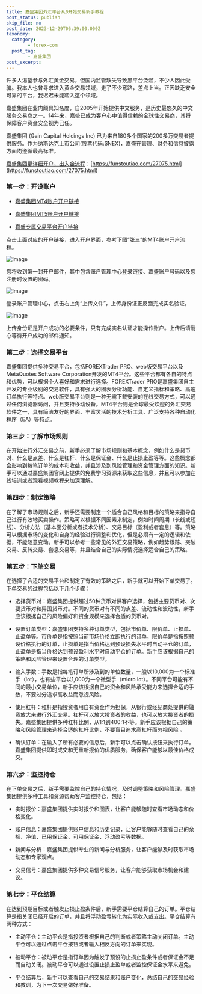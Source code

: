 ```yaml
---
title: 嘉盛集团外汇平台从0开始交易新手教程
post_status: publish
skip_file: no
post_date: 2023-12-29T06:39:00.000Z
taxonomy:
  category:
        - forex-com
  post_tag:
        - 嘉盛集团
post_excerpt: 
---
```

许多人渴望参与外汇黄金交易，但国内监管缺失导致黑平台泛滥，不少人因此受骗。我本人也曾寻求进入黄金交易领域，走了不少弯路，差点上当。正因缺乏安全可靠的平台，我迟迟未能踏入这个领域。

嘉盛集团在业内颇具知名度，自2005年开始提供中文服务，是历史最悠久的中文服务交易商之一。14年来，嘉盛已成为客户心中值得信赖的全球性交易商，其将保障客户资金安全视为己任。

嘉盛集团 (Gain Capital Holdings Inc) 已为来自180多个国家的200多万交易者提供服务。作为纳斯达克上市公司(股票代码:SNEX)，嘉盛在管理、财务和信息披露方面均遵循最高标准。

[嘉盛集团更详细开户，出入金流程](https://funstoutiao.com/27075.html)：[https://funstoutiao.com/27075.html](https://funstoutiao.com/27075.html)

### 第一步：开设账户

* [嘉盛集团MT4账户开户链接](https://s.ssgg.net/jsmt4)

* [嘉盛集团MT5账户开户链接](https://s.ssgg.net/jsmt5)

* [嘉盛专属交易平台开户链接](https://s.ssgg.net/js)

点击上面对应的开户链接，进入开户界面，参考下图“张三”的MT4账户开户流程。

![Image](https://prod-files-secure.s3.us-west-2.amazonaws.com/39ed1227-6d7d-4570-be36-9ccd4a2c4241/7a167aea-686b-400d-af59-4e18eb607a40/640.png?X-Amz-Algorithm=AWS4-HMAC-SHA256&X-Amz-Content-Sha256=UNSIGNED-PAYLOAD&X-Amz-Credential=ASIAZI2LB466XOWDUQCS%2F20251022%2Fus-west-2%2Fs3%2Faws4_request&X-Amz-Date=20251022T221314Z&X-Amz-Expires=3600&X-Amz-Security-Token=IQoJb3JpZ2luX2VjEH0aCXVzLXdlc3QtMiJHMEUCIQDCUA5csNpJc4daBH4vhpCyarOXe2jIZ6AXBZRVO5hMmAIgYI%2FSlOZbUO0%2F%2Fv3p7OpjjUyiadLF9iffRMmMlVAKnZcq%2FwMINRAAGgw2Mzc0MjMxODM4MDUiDPVMpTCkM49OhvC8iSrcA6fCdVImt%2BNiDtCY5WraBxMMDF4zg%2BxWbNXsKCXEcGaJ6gD%2FFlscs0lSMctSWDmUzMqIRSByqVm6WlMBLnzWgauJ8cENR2ClAaT%2FpgLz%2FTjof5e1ZZY8pEJnIfUTJjZGEM83z51juoKqPgc6c6XWAcJCxFBpdoHUGbac90brKlj7F7ghK1wMJW5CCx2f6MP0Znu%2BmiSqj5ArHbFNVZ6kbzH6zrhRGnpYjUScE3v2aKzWAORC1w%2B7F4JnzBFwYtK0hQALuy2ZsSM%2FnU1jY46p5Touh833I4QzzZvTsN4v4eh7I1faOjPKT5OKYo%2FyEYpM10EQm5UvL1qxXl2KVB05%2F%2Fr9NXP4ukPBh7margSYnEMQMLcYWwTcACKfhOANOzaSq308PQ306%2BCnQ9kURMmX1w%2FyNhEV1V4SoERIFzm0%2F7h89%2BfXEyo%2BS3%2FmSNdeznOXkHFisn4uNHBoBMrcJN3AWWWJgzaPPJNVtLzW%2FMj81%2F8xyEp%2Ff6GS8otOdR0BhEBOxDBxlK02QNybX31vrVptSP4TbL%2BVywWI2wpq%2B97bfuD5msZlRD21vDJ%2FG7MeaLyF9dRk8UnBO7TdDct64WpeJOyStXrC%2BGAPfZXWZmh7kmqpyIFcOrA69Df4IQ1gMOn45McGOqUBqU5QcyGkBig7cTfJFzSN%2FhntzeNa3szOuhwaJlV24P9LvMgy7PcnuLXZ8vX%2FEkF6YNKBsAfsk7w4nF03hUeDX%2FJrncbaNbB13B7IaC6t2MHG7uMxKcR8pvQeoy0jN6jvMTH4gXYmkp7oc3ct0l1%2Fh%2BKNYmYIo6RYVvzHTjLnxqLqTJAQOmkbc19esFs2SW4YnzHb5xnGSVKFWCrgTRBIqyb0Hedp&X-Amz-Signature=986f0dd819af3d02e0a4bb1669ec651c23053f3506fc0016019c3e484300f4e7&X-Amz-SignedHeaders=host&x-amz-checksum-mode=ENABLED&x-id=GetObject)

您将收到第一封开户邮件，其中包含账户管理中心登录链接、嘉盛账户号码以及您注册时设置的密码。

![Image](https://prod-files-secure.s3.us-west-2.amazonaws.com/39ed1227-6d7d-4570-be36-9ccd4a2c4241/eaa1c6b3-2877-4284-a0e1-530e222c27fb/image.png?X-Amz-Algorithm=AWS4-HMAC-SHA256&X-Amz-Content-Sha256=UNSIGNED-PAYLOAD&X-Amz-Credential=ASIAZI2LB466XOWDUQCS%2F20251022%2Fus-west-2%2Fs3%2Faws4_request&X-Amz-Date=20251022T221314Z&X-Amz-Expires=3600&X-Amz-Security-Token=IQoJb3JpZ2luX2VjEH0aCXVzLXdlc3QtMiJHMEUCIQDCUA5csNpJc4daBH4vhpCyarOXe2jIZ6AXBZRVO5hMmAIgYI%2FSlOZbUO0%2F%2Fv3p7OpjjUyiadLF9iffRMmMlVAKnZcq%2FwMINRAAGgw2Mzc0MjMxODM4MDUiDPVMpTCkM49OhvC8iSrcA6fCdVImt%2BNiDtCY5WraBxMMDF4zg%2BxWbNXsKCXEcGaJ6gD%2FFlscs0lSMctSWDmUzMqIRSByqVm6WlMBLnzWgauJ8cENR2ClAaT%2FpgLz%2FTjof5e1ZZY8pEJnIfUTJjZGEM83z51juoKqPgc6c6XWAcJCxFBpdoHUGbac90brKlj7F7ghK1wMJW5CCx2f6MP0Znu%2BmiSqj5ArHbFNVZ6kbzH6zrhRGnpYjUScE3v2aKzWAORC1w%2B7F4JnzBFwYtK0hQALuy2ZsSM%2FnU1jY46p5Touh833I4QzzZvTsN4v4eh7I1faOjPKT5OKYo%2FyEYpM10EQm5UvL1qxXl2KVB05%2F%2Fr9NXP4ukPBh7margSYnEMQMLcYWwTcACKfhOANOzaSq308PQ306%2BCnQ9kURMmX1w%2FyNhEV1V4SoERIFzm0%2F7h89%2BfXEyo%2BS3%2FmSNdeznOXkHFisn4uNHBoBMrcJN3AWWWJgzaPPJNVtLzW%2FMj81%2F8xyEp%2Ff6GS8otOdR0BhEBOxDBxlK02QNybX31vrVptSP4TbL%2BVywWI2wpq%2B97bfuD5msZlRD21vDJ%2FG7MeaLyF9dRk8UnBO7TdDct64WpeJOyStXrC%2BGAPfZXWZmh7kmqpyIFcOrA69Df4IQ1gMOn45McGOqUBqU5QcyGkBig7cTfJFzSN%2FhntzeNa3szOuhwaJlV24P9LvMgy7PcnuLXZ8vX%2FEkF6YNKBsAfsk7w4nF03hUeDX%2FJrncbaNbB13B7IaC6t2MHG7uMxKcR8pvQeoy0jN6jvMTH4gXYmkp7oc3ct0l1%2Fh%2BKNYmYIo6RYVvzHTjLnxqLqTJAQOmkbc19esFs2SW4YnzHb5xnGSVKFWCrgTRBIqyb0Hedp&X-Amz-Signature=61418373af1d015f7334f947a788fdb8a095753b881a54033244642c8ebcb613&X-Amz-SignedHeaders=host&x-amz-checksum-mode=ENABLED&x-id=GetObject)

登录账户管理中心，点击右上角“上传文件”，上传身份证正反面完成实名验证。

![Image](https://prod-files-secure.s3.us-west-2.amazonaws.com/39ed1227-6d7d-4570-be36-9ccd4a2c4241/54090639-09fc-46b4-a135-e0289f707147/image.png?X-Amz-Algorithm=AWS4-HMAC-SHA256&X-Amz-Content-Sha256=UNSIGNED-PAYLOAD&X-Amz-Credential=ASIAZI2LB466XOWDUQCS%2F20251022%2Fus-west-2%2Fs3%2Faws4_request&X-Amz-Date=20251022T221314Z&X-Amz-Expires=3600&X-Amz-Security-Token=IQoJb3JpZ2luX2VjEH0aCXVzLXdlc3QtMiJHMEUCIQDCUA5csNpJc4daBH4vhpCyarOXe2jIZ6AXBZRVO5hMmAIgYI%2FSlOZbUO0%2F%2Fv3p7OpjjUyiadLF9iffRMmMlVAKnZcq%2FwMINRAAGgw2Mzc0MjMxODM4MDUiDPVMpTCkM49OhvC8iSrcA6fCdVImt%2BNiDtCY5WraBxMMDF4zg%2BxWbNXsKCXEcGaJ6gD%2FFlscs0lSMctSWDmUzMqIRSByqVm6WlMBLnzWgauJ8cENR2ClAaT%2FpgLz%2FTjof5e1ZZY8pEJnIfUTJjZGEM83z51juoKqPgc6c6XWAcJCxFBpdoHUGbac90brKlj7F7ghK1wMJW5CCx2f6MP0Znu%2BmiSqj5ArHbFNVZ6kbzH6zrhRGnpYjUScE3v2aKzWAORC1w%2B7F4JnzBFwYtK0hQALuy2ZsSM%2FnU1jY46p5Touh833I4QzzZvTsN4v4eh7I1faOjPKT5OKYo%2FyEYpM10EQm5UvL1qxXl2KVB05%2F%2Fr9NXP4ukPBh7margSYnEMQMLcYWwTcACKfhOANOzaSq308PQ306%2BCnQ9kURMmX1w%2FyNhEV1V4SoERIFzm0%2F7h89%2BfXEyo%2BS3%2FmSNdeznOXkHFisn4uNHBoBMrcJN3AWWWJgzaPPJNVtLzW%2FMj81%2F8xyEp%2Ff6GS8otOdR0BhEBOxDBxlK02QNybX31vrVptSP4TbL%2BVywWI2wpq%2B97bfuD5msZlRD21vDJ%2FG7MeaLyF9dRk8UnBO7TdDct64WpeJOyStXrC%2BGAPfZXWZmh7kmqpyIFcOrA69Df4IQ1gMOn45McGOqUBqU5QcyGkBig7cTfJFzSN%2FhntzeNa3szOuhwaJlV24P9LvMgy7PcnuLXZ8vX%2FEkF6YNKBsAfsk7w4nF03hUeDX%2FJrncbaNbB13B7IaC6t2MHG7uMxKcR8pvQeoy0jN6jvMTH4gXYmkp7oc3ct0l1%2Fh%2BKNYmYIo6RYVvzHTjLnxqLqTJAQOmkbc19esFs2SW4YnzHb5xnGSVKFWCrgTRBIqyb0Hedp&X-Amz-Signature=7b0b7cb0924e92dc6a88c30a8e927e5042b32cb4edbf94318d31b56e438f96eb&X-Amz-SignedHeaders=host&x-amz-checksum-mode=ENABLED&x-id=GetObject)

上传身份证是开户成功的必要条件，只有完成实名认证才能操作账户。上传后请耐心等待开户成功的邮件通知。

### 第二步：选择交易平台

嘉盛集团提供多种交易平台，包括FOREXTrader PRO、web版交易平台以及MetaQuotes Software Corporation开发的MT4平台。这些平台都有各自的特点和优势，可以根据个人喜好和需求进行选择。FOREXTrader PRO是嘉盛集团自主开发的专业级别的交易软件，具有强大的图表分析功能、自定义指标和策略、高速订单执行等特点。web版交易平台则是一种无需下载安装的在线交易方式，可以通过任何浏览器访问，并且支持移动设备。MT4平台则是全球最受欢迎的外汇交易软件之一，具有简洁友好的界面、丰富灵活的技术分析工具、广泛支持各种自动化程序（EA）等特点。

### 第三步：了解市场规则

在开始进行外汇交易之前，新手必须了解市场规则和基本概念，例如什么是货币对、什么是点差、什么是杠杆、什么是保证金、什么是止损止盈等等。这些概念都会影响到每笔订单的成本和收益，并且涉及到风险管理和资金管理方面的知识。新手可以通过嘉盛集团官网上提供的免费学习资源来获取这些信息，并且可以参加在线培训或者观看视频教程来加深理解。

### 第四步：制定策略

在了解了市场规则之后，新手还需要制定一个适合自己风格和目标的策略来指导自己进行有效地买卖操作。策略可以根据不同因素来制定，例如时间周期（长线或短线）、分析方法（基本面分析或者技术分析）、交易目标（盈利或者套息）等。策略可以根据市场的变化和自身的经验进行调整和优化，但是必须有一定的逻辑和依据，不能随意变动。新手可以参考一些常见的外汇交易策略，例如趋势跟踪、突破交易、反转交易、套息交易等，并且结合自己的实际情况选择适合自己的策略。

### 第五步：下单交易

在选择了合适的交易平台和制定了有效的策略之后，新手就可以开始下单交易了。下单交易的过程包括以下几个步骤：

* 选择货币对：嘉盛集团提供超过50种货币对供客户选择，包括主要货币对、次要货币对和异国货币对。不同的货币对有不同的点差、流动性和波动性，新手应该根据自己的风险偏好和资金规模来选择合适的货币对。

* 设置订单类型：嘉盛集团支持多种订单类型，包括市价单、限价单、止损单、止盈单等。市价单是指按照当前市场价格立即执行的订单，限价单是指按照预设价格执行的订单，止损单是指当价格达到预设损失水平时自动平仓的订单，止盈单是指当价格达到预设盈利水平时自动平仓的订单。新手应该根据自己的策略和风险管理来设置合理的订单类型。

* 输入手数：手数是指每笔订单所涉及到的单位数量，一般以10,000为一个标准手（lot），也有些平台以1,000为一个微型手（micro lot）。不同平台可能有不同的最小交易单位，新手应该根据自己的资金和风险承受能力来选择合适的手数，不要过分追求高收益而忽视风险。

* 使用杠杆：杠杆是指投资者用自有资金作为担保，从银行或经纪商处提供的融资放大来进行外汇交易。杠杆可以放大投资者的收益，也可以放大投资者的损失。嘉盛集团提供多种杠杆比例，从1:1到400:1不等。新手应该根据自己的策略和风险管理来选择合适的杠杆比例，不要盲目追求高杠杆而忽视风险 。

* 确认订单：在输入了所有必要的信息后，新手可以点击确认按钮来执行订单。嘉盛集团提供即时成交和无重新报价的优质服务，确保客户能够以最佳价格成交。

### 第六步：监控持仓

在下单交易之后，新手需要监控自己的持仓情况，及时调整策略和风险管理。嘉盛集团提供多种工具和资源帮助客户监控持仓，包括：

* 实时报价：嘉盛集团提供实时报价和图表，让客户能够随时查看市场动态和价格变化。

* 账户信息：嘉盛集团提供账户信息和历史记录，让客户能够随时查看自己的余额、净值、已用保证金、可用保证金、浮动盈亏等数据。

* 新闻与分析：嘉盛集团提供专业的新闻与分析服务，让客户能够及时获取市场动态和专家观点。

* 交易信号：嘉盛集团提供多种交易信号服务，让客户能够获取市场机会和建议。

### 第七步：平仓结算

在达到预期目标或者触发止损止盈条件后，新手需要平仓结算自己的订单。平仓结算是指关闭已经开启的订单，并且将浮动盈亏转化为实际收入或支出。平仓结算有两种方式：

* 主动平仓：主动平仓是指投资者根据自己的判断或者策略主动关闭订单。主动平仓可以通过点击平仓按钮或者输入相反方向的订单来实现。

* 被动平仓：被动平仓是指订单因为触发了预设的止损止盈条件或者保证金不足而自动关闭。被动平仓可以通过设置止损止盈单或者监控保证金水平来避免。

* 平仓结算后，新手可以查看自己的交易结果和账户变化，总结自己的交易经验和教训，为下一次交易做好准备。